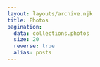 ```yaml
---
layout: layouts/archive.njk
title: Photos
pagination:
  data: collections.photos
  size: 20
  reverse: true
  alias: posts
---
```


